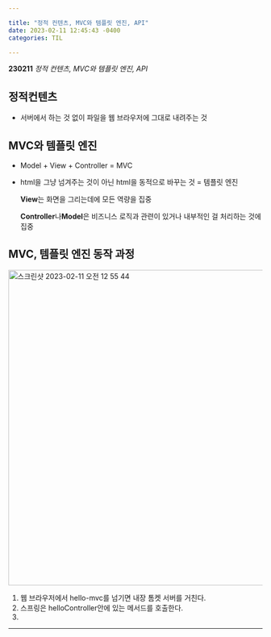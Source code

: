 ```yaml
---

title: "정적 컨텐츠, MVC와 템플릿 엔진, API"
date: 2023-02-11 12:45:43 -0400
categories: TIL

---
```


**230211** _정적 컨텐츠, MVC와 템플릿 엔진, API_

## 정적컨텐츠

* 서버에서 하는 것 없이 파일을 웹 브라우저에 그대로 내려주는 것

## MVC와 템플릿 엔진
* Model + View + Controller = MVC
* html을 그냥 넘겨주는 것이 아닌 html을 동적으로 바꾸는 것 = 템플릿 엔진

    **View**는 화면을 그리는데에 모든 역량을 집중
    
    **Controller**나**Model**은 비즈니스 로직과 관련이 있거나 내부적인 걸 처리하는 것에 집중

## MVC, 템플릿 엔진 동작 과정

<img width="626" alt="스크린샷 2023-02-11 오전 12 55 44" src="https://user-images.githubusercontent.com/81848766/218136544-cd5d0f30-e3ee-477b-8132-41ae5bb04a67.png">

1. 웹 브라우저에서 hello-mvc를 넘기면 내장 톰켓 서버를 거친다.
2. 스프링은 helloController안에 있는 메서드를 호출한다.
3. 
---


